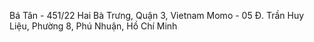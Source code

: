 Bá Tân - 451/22 Hai Bà Trưng, Quận 3, Vietnam
Momo - 05 Đ. Trần Huy Liệu, Phường 8, Phú Nhuận, Hồ Chí Minh